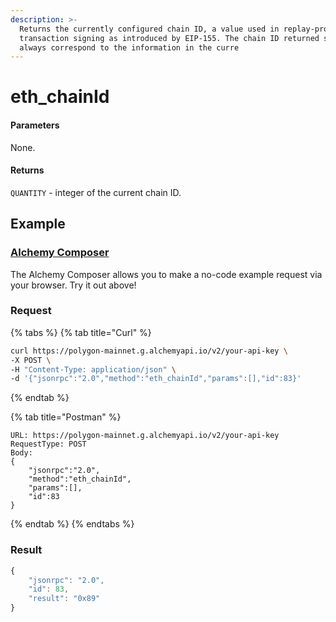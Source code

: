 ```yaml
---
description: >-
  Returns the currently configured chain ID, a value used in replay-protected
  transaction signing as introduced by EIP-155. The chain ID returned should
  always correspond to the information in the curre
---
```


# eth\_chainId

#### **Parameters**

None.

#### **Returns**

`QUANTITY` - integer of the current chain ID.

## Example

### [Alchemy Composer](https://composer.alchemyapi.io/?composer\_state=%7B%22chain%22%3A2%2C%22network%22%3A401%2C%22methodName%22%3A%22eth\_chainId%22%2C%22paramValues%22%3A%5B%5D%7D)

The Alchemy Composer allows you to make a no-code example request via your browser. Try it out above!

### Request

{% tabs %}
{% tab title="Curl" %}
```bash
curl https://polygon-mainnet.g.alchemyapi.io/v2/your-api-key \
-X POST \
-H "Content-Type: application/json" \
-d '{"jsonrpc":"2.0","method":"eth_chainId","params":[],"id":83}'
```
{% endtab %}

{% tab title="Postman" %}
```http
URL: https://polygon-mainnet.g.alchemyapi.io/v2/your-api-key
RequestType: POST
Body: 
{
    "jsonrpc":"2.0",
    "method":"eth_chainId",
    "params":[],
    "id":83
}
```
{% endtab %}
{% endtabs %}

### Result

```javascript
{
    "jsonrpc": "2.0",
    "id": 83,
    "result": "0x89"
}
```
